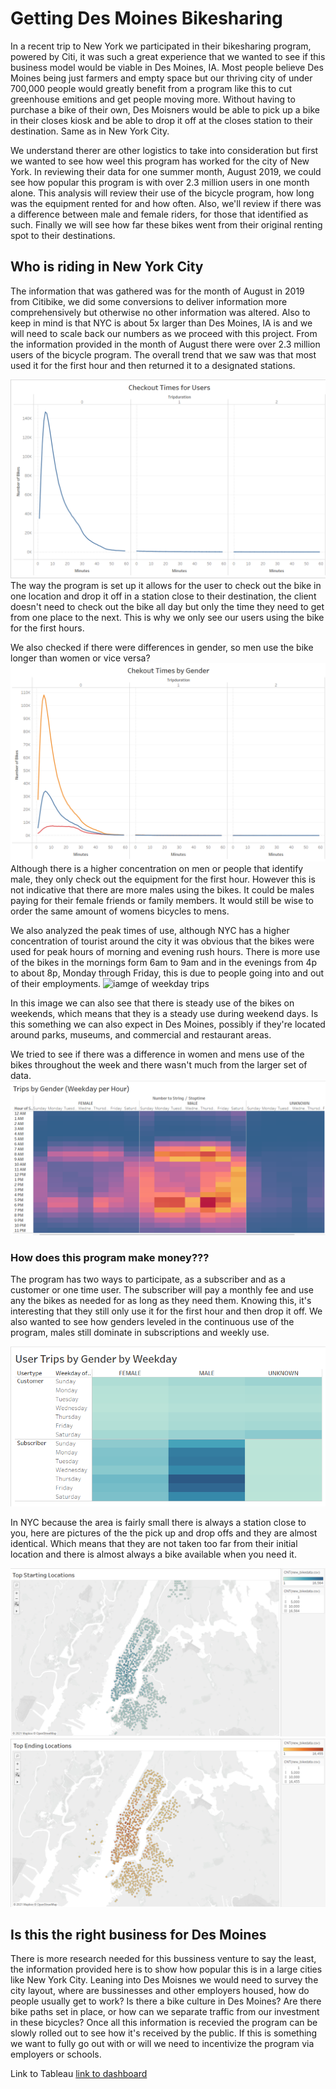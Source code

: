 # Getting Des Moines Bikesharing
In a recent trip to New York we participated in their bikesharing program, powered by Citi, it was such a great experience that we wanted to see if this business model would be viable in Des Moines, IA. Most people believe Des Moines being just farmers and empty space but our thriving city of under 700,000 people would greatly benefit from a program like this to cut greenhouse emitions and get people moving more. Without having to purchase a bike of their own, Des Moisners would be able to pick up a bike in their closes kiosk and be able to drop it off at the closes station to their destination. Same as in New York City. 

We understand therer are other logistics to take into consideration but first we wanted to see how weel this program has worked for the city of New York. In reviewing their data for one summer month, August 2019, we could see how popular this program is with over 2.3 million users in one month alone. This analysis will review their use of the bicycle program, how long was the equipment rented for and how often. Also, we'll review if there was a difference between male and female riders, for those that identified as such. Finally we will see how far these bikes went from their original renting spot to their destinations. 

## Who is riding in New York City  
The information that was gathered was for the month of August in 2019 from Citibike, we did some conversions to deliver information more comprehensively but otherwise no other information was altered. Also to keep in mind is that NYC is about 5x larger than Des Moines, IA is and we will need to scale back our numbers as we proceed with this project. From the information provided in the month of August there were over 2.3 million users of the bicycle program. The overall trend that we saw was that most used it for the first hour and then returned it to a designated stations.

![image of checkout times](images/Check_out.png)
The way the program is set up it allows for the user to check out the bike in one location and drop it off in a station close to their destination, the client doesn't need to check out the bike all day but only the time they need to get from one place to the next. This is why we only see our users using the bike for the first hours.

We also checked if there were differences in gender, so men use the bike longer than women or vice versa?
![image of gendered check out](images/Checkout_byGender.png)
Although there is a higher concentration on men or people that identify male, they only check out the equipment for the first hour. However this is not indicative that there are more males using the bikes. It could be males paying for their female friends or family members. It would still be wise to order the same amount of womens bicycles to mens.

We also analyzed the peak times of use, although NYC has a higher concentration of tourist around the city it was obvious that the bikes were used for peak hours of morning and evening rush hours.  There is more use of the bikes in the mornings form 6am to 9am and in the evenings from 4p to about 8p, Monday through Friday, this is due to people going into and out of their employments.
![iamge of weekday trips](image/wkday_trips_hr.png)

In this image we can also see that there is steady use of the bikes on weekends, which means that they is a steady use during weekend days. Is this something we can also expect in Des Moines, possibly if they're located around parks, museums, and commercial and restaurant areas. 

We tried to see if there was a difference in women and mens use of the bikes throughout the week and there wasn't much from the larger set of data. 
![image of men/women weekday trips](images/gender_trips.png)

### How does this program make money???

The program has two ways to participate, as a subscriber and as a customer or one time user. The subscriber will pay a monthly fee and use any the bikes as needed for as long as they need them. Knowing this, it's interesting that they still only use it for the first hour and then drop it off. We also wanted to see how genders leveled in the continuous use of the program, males still dominate in subscriptions and weekly use. 

![image of users by gender over the week](images/Usertrips_gender.png)

In NYC because the area is fairly small there is always a station close to you, here are pictures of the the pick up and drop offs and they are almost identical. Which means that they are not taken too far from their initial location and there is almost always a bike available when you need it. 

![image of starting location](images/starting_location.png)
![image of ending location](images/ending_location.png)

## Is this the right business for Des Moines

There is more research needed for this bussiness venture to say the least, the information provided here is to show how popular this is in a large cities like New York City. Leaning into Des Moisnes we would need to survey the city layout, where are bussinesses and other employers housed, how do people usually get to work?  Is there a bike culture in Des Moines? Are there bike paths set in place, or how can we separate traffic from our investment in these bicycles? Once all this information is recevied the program can be slowly rolled out to see how it's received by the public. If this is something we want to fully go out with or will we need to incentivize the program via employers or schools.

Link to Tableau
[link to dashboard](https://public.tableau.com/app/profile/luz.maria4458/viz/newBikedatastats/Bikesharing)
